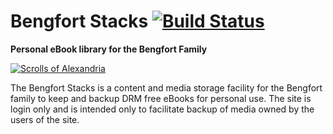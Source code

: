 # Bengfort Stacks [![Build Status][build_img]][build_link] #

**Personal eBook library for the Bengfort Family**

[![Scrolls of Alexandria][scrolls.jpg]][scrolls.jpg]

The Bengfort Stacks is a content and media storage facility for the Bengfort family to keep and backup DRM free eBooks for personal use. The site is login only and is intended only to facilitate backup of media owned by the users of the site.

[build_img]: https://travis-ci.org/bbengfort/stacks.svg?branch=master
[build_link]: https://travis-ci.org/bbengfort/stacks
[scrolls.jpg]: http://elitejournalist.com/wp-content/uploads/2014/04/2237d200ae3b7b2fc2241e96139d6d21.jpg
